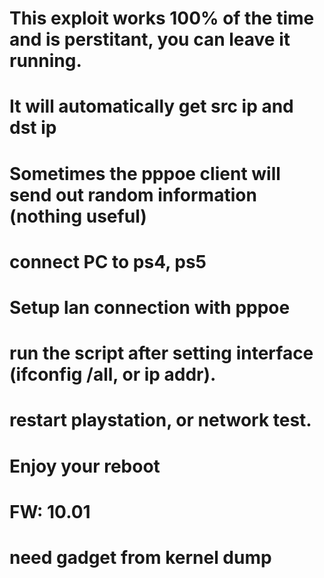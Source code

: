# This exploit works 100% of the time and is perstitant, you can leave it running.
# It will automatically get src ip and dst ip
# Sometimes the pppoe client will send out random information (nothing useful)

# connect PC to ps4, ps5
# Setup lan connection with pppoe
# run the script after setting interface (ifconfig /all, or ip addr).
# restart playstation, or network test.
# Enjoy your reboot

# FW: 10.01
# need gadget from kernel dump
